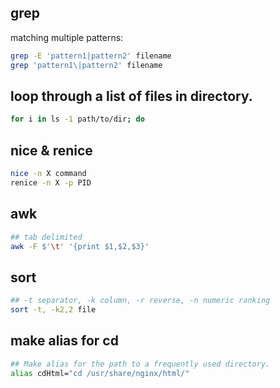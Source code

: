 ## grep
matching multiple patterns:
```bash
grep -E 'pattern1|pattern2' filename
grep 'pattern1\|pattern2' filename
```
## loop through a list of files in directory.
```bash
for i in ls -1 path/to/dir; do
```

## nice & renice
```bash
nice -n X command
renice -n X -p PID
```

## awk
```bash
## tab delimited
awk -F $'\t' '{print $1,$2,$3}'
```

## sort
```bash
## -t separator, -k column, -r reverse, -n numeric ranking
sort -t, -k2,2 file
```
## make alias for cd
```bash
## Make alias for the path to a frequently used directory.
alias cdHtml="cd /usr/share/nginx/html/"
```
